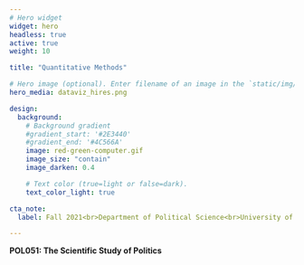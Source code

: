 ```yaml
---
# Hero widget
widget: hero
headless: true
active: true
weight: 10

title: "Quantitative Methods"

# Hero image (optional). Enter filename of an image in the `static/img/` folder.
hero_media: dataviz_hires.png

design:
  background:
    # Background gradient
    #gradient_start: '#2E3440'
    #gradient_end: '#4C566A'
    image: red-green-computer.gif
    image_size: "contain"
    image_darken: 0.4

    # Text color (true=light or false=dark).
    text_color_light: true

cta_note:
  label: Fall 2021<br>Department of Political Science<br>University of California, Davis

---
```


**POL051: The Scientific Study of Politics**
